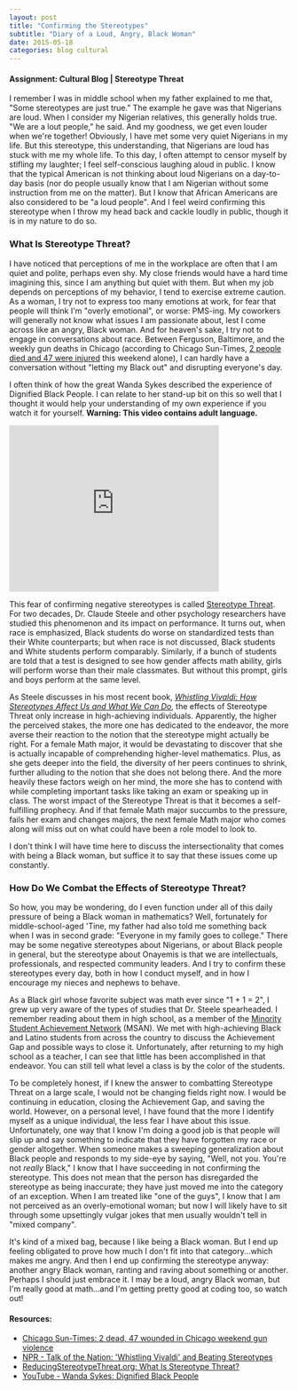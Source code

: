 ```yaml
---
layout: post
title: "Confirming the Stereotypes"
subtitle: "Diary of a Loud, Angry, Black Woman"
date: 2015-05-18
categories: blog cultural
---
```


<h4>Assignment: Cultural Blog | Stereotype Threat</h4>

I remember I was in middle school when my father explained to me that, "Some stereotypes are just true." The example he gave was that Nigerians are loud. When I consider my Nigerian relatives, this generally holds true. "We are a lout people," he said. And my goodness, we get even louder when we're together! Obviously, I have met some very quiet Nigerians in my life. But this stereotype, this understanding, that Nigerians are loud has stuck with me my whole life. To this day, I often attempt to censor myself by stifling my laughter; I feel self-conscious laughing aloud in public. I know that the typical American is not thinking about loud Nigerians on a day-to-day basis (nor do people usually know that I am Nigerian without some instruction from me on the matter). But I know that African Americans are also considered to be "a loud people". And I feel weird confirming this stereotype when I throw my head back and cackle loudly in public, though it is in my nature to do so.

<h3>What Is Stereotype Threat?</h3>

I have noticed that perceptions of me in the workplace are often that I am quiet and polite, perhaps even shy. My close friends would have a hard time imagining this, since I am anything but quiet with them. But when my job depends on perceptions of my behavior, I tend to exercise extreme caution. As a woman, I try not to express too many emotions at work, for fear that people will think I'm "overly emotional", or worse: PMS-ing. My coworkers will generally not know what issues I am passionate about, lest I come across like an angry, Black woman. And for heaven's sake, I try not to engage in conversations about race. Between Ferguson, Baltimore, and the weekly gun deaths in Chicago (according to Chicago Sun-Times, <a target="_blank" href="http://chicago.suntimes.com/crime/7/71/615044/2-dead-47-wounded-chicago-weekend-gun-violence">2 people died and 47 were injured</a> this weekend alone), I can hardly have a conversation without "letting my Black out" and disrupting everyone's day.

I often think of how the great Wanda Sykes described the experience of Dignified Black People. I can relate to her stand-up bit on this so well that I thought it would help your understanding of my own experience if you watch it for yourself. <b>Warning: This video contains adult language.</b>
  <div><iframe width="75%" height="300px" src="https://www.youtube.com/embed/tls6qgQ90Bc" frameborder="0" allow="accelerometer; autoplay; encrypted-media; gyroscope; picture-in-picture" allowfullscreen></iframe></div>

This fear of confirming negative stereotypes is called <a target="_blank" href="http://www.reducingstereotypethreat.org/definition.html">Stereotype Threat</a>. For two decades, Dr. Claude Steele and other psychology researchers have studied this phenomenon and its impact on performance. It turns out, when race is emphasized, Black students do worse on standardized tests than their White counterparts; but when race is not discussed, Black students and White students perform comparably. Similarly, if a bunch of students are told that a test is designed to see how gender affects math ability, girls will perform worse than their male classmates. But without this prompt, girls and boys perform at the same level.

As Steele discusses in his most recent book, <a target="_blank" href="http://www.amazon.com/Whistling-Vivaldi-Stereotypes-Affect-Issues/dp/0393339726"><i>Whistling Vivaldi: How Stereotypes Affect Us and What We Can Do</i></a>, the effects of Stereotype Threat only increase in high-achieving individuals. Apparently, the higher the perceived stakes, the more one has dedicated to the endeavor, the more averse their reaction to the notion that the stereotype might actually be right. For a female Math major, it would be devastating to discover that she is actually incapable of comprehending higher-level mathematics. Plus, as she gets deeper into the field, the diversity of her peers continues to shrink, further alluding to the notion that she does not belong there. And the more heavily these factors weigh on her mind, the more she has to contend with while completing important tasks like taking an exam or speaking up in class. The worst impact of the Stereotype Threat is that it becomes a self-fulfilling prophecy. And if that female Math major succumbs to the pressure, fails her exam and changes majors, the next female Math major who comes along will miss out on what could have been a role model to look to.

I don't think I will have time here to discuss the intersectionality that comes with being a Black woman, but suffice it to say that these issues come up constantly.

<h3>How Do We Combat the Effects of Stereotype Threat?</h3>

So how, you may be wondering, do I even function under all of this daily pressure of being a Black woman in mathematics? Well, fortunately for middle-school-aged 'Tine, my father had also told me something back when I was in second grade: "Everyone in my family goes to college." There may be some negative stereotypes about Nigerians, or about Black people in general, but the stereotype about Onayemis is that we are intellectuals, professionals, and respected community leaders. And I try to confirm these stereotypes every day, both in how I conduct myself, and in how I encourage my nieces and nephews to behave.

As a Black girl whose favorite subject was math ever since "1 + 1 = 2", I grew up very aware of the types of studies that Dr. Steele spearheaded. I remember reading about them in high school, as a member of the <a target="_blank" href="http://msan.wceruw.org/">Minority Student Achievement Network</a> (MSAN). We met with high-achieving Black and Latino students from across the country to discuss the Achievement Gap and possible ways to close it. Unfortunately, after returning to my high school as a teacher, I can see that little has been accomplished in that endeavor. You can still tell what level a class is by the color of the students.

To be completely honest, if I knew the answer to combatting Stereotype Threat on a large scale, I would not be changing fields right now. I would be continuing in education, closing the Achievement Gap, and saving the world. However, on a personal level, I have found that the more I identify myself as a unique individual, the less fear I have about this issue. Unfortunately, one way that I know I'm doing a good job is that people will slip up and say something to indicate that they have forgotten my race or gender altogether. When someone makes a sweeping generalization about Black people and responds to my side-eye by saying, "Well, not you. You're not <i>really</i> Black," I know that I have succeeding in not confirming the stereotype. This does not mean that the person has disregarded the stereotype as being inaccurate; they have just moved me into the category of an exception. When I am treated like "one of the guys", I know that I am not perceived as an overly-emotional woman; but now I will likely have to sit through some upsettingly vulgar jokes that men usually wouldn't tell in "mixed company".

It's kind of a mixed bag, because I like being a Black woman. But I end up feeling obligated to prove how much I don't fit into that category...which makes me angry. And then I end up confirming the stereotype anyway: another angry Black woman, ranting and raving about something or another. Perhaps I should just embrace it. I may be a loud, angry Black woman, but I'm really good at math...and I'm getting pretty good at coding too, so watch out!

<h4>Resources:</h4>
<ul>
  <li><a target="_blank" href="http://chicago.suntimes.com/crime/7/71/615044/2-dead-47-wounded-chicago-weekend-gun-violence">Chicago Sun-Times: 2 dead, 47 wounded in Chicago weekend gun violence</a></li>
  <li><a target="_blank" href="http://www.npr.org/templates/story/story.php?storyId=125859207">NPR - Talk of the Nation: 'Whistling Vivaldi' and Beating Stereotypes</a></li>
  <li><a target="_blank" href="http://www.reducingstereotypethreat.org/definition.html">ReducingStereotypeThreat.org: What Is Stereotype Threat?</a></li>
  <li><a target="_blank" href="https://www.youtube.com/watch?v=tls6qgQ90Bc">YouTube - Wanda Sykes: Dignified Black People</a></li>
</ul>
